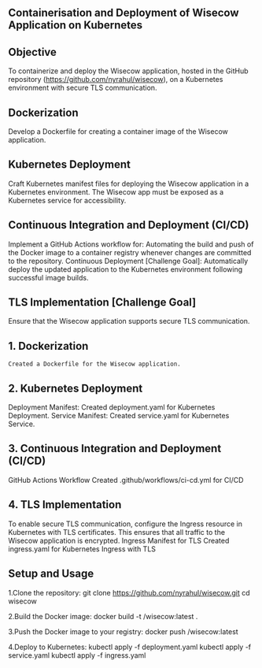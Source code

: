 ## Containerisation and Deployment of Wisecow Application on Kubernetes

## Objective
To containerize and deploy the Wisecow application, hosted in the GitHub repository (https://github.com/nyrahul/wisecow), on a Kubernetes environment with secure TLS communication.

## Dockerization
Develop a Dockerfile for creating a container image of the Wisecow application.

## Kubernetes Deployment
Craft Kubernetes manifest files for deploying the Wisecow application in a Kubernetes environment.
The Wisecow app must be exposed as a Kubernetes service for accessibility.

## Continuous Integration and Deployment (CI/CD)
Implement a GitHub Actions workflow for:
Automating the build and push of the Docker image to a container registry whenever changes are committed to the repository.
Continuous Deployment [Challenge Goal]: Automatically deploy the updated application to the Kubernetes environment following successful image builds.

## TLS Implementation [Challenge Goal]
Ensure that the Wisecow application supports secure TLS communication.

## 1. Dockerization
    Created a Dockerfile for the Wisecow application.
    
## 2. Kubernetes Deployment
Deployment Manifest:
    Created deployment.yaml for Kubernetes Deployment.
Service Manifest:
    Created service.yaml for Kubernetes Service.

## 3. Continuous Integration and Deployment (CI/CD)
GitHub Actions Workflow
    Created .github/workflows/ci-cd.yml for CI/CD

## 4. TLS Implementation
  To enable secure TLS communication, configure the Ingress resource in Kubernetes with TLS certificates. This ensures that all traffic to the Wisecow application is encrypted.
Ingress Manifest for TLS
    Created ingress.yaml for Kubernetes Ingress with TLS

## Setup and Usage
1.Clone the repository:
    git clone https://github.com/nyrahul/wisecow.git
    cd wisecow
    
2.Build the Docker image:
    docker build -t <your-container-registry>/wisecow:latest .
    
3.Push the Docker image to your registry:
    docker push <your-container-registry>/wisecow:latest

4.Deploy to Kubernetes:
    kubectl apply -f deployment.yaml
    kubectl apply -f service.yaml
    kubectl apply -f ingress.yaml






